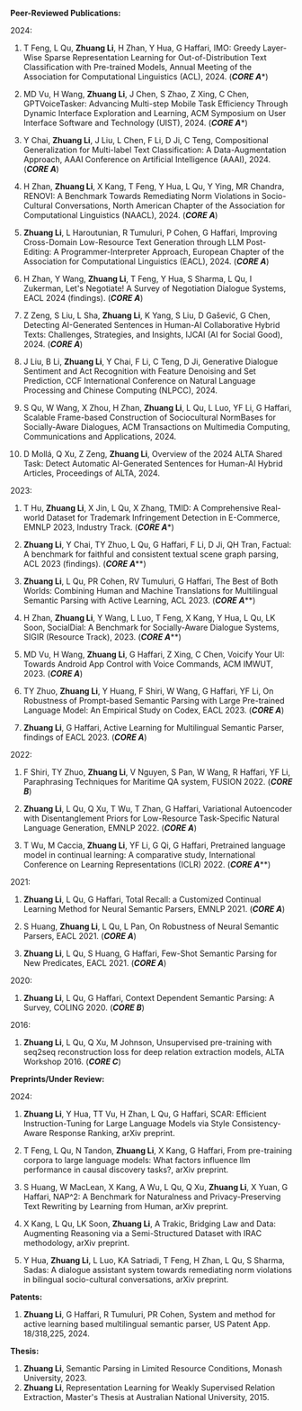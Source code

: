 **Peer-Reviewed Publications:**

2024:
1. T Feng, L Qu, **Zhuang Li**, H Zhan, Y Hua, G Haffari, IMO: Greedy Layer-Wise Sparse Representation Learning for Out-of-Distribution Text Classification with Pre-trained Models, Annual Meeting of the Association for Computational Linguistics (ACL), 2024. (***CORE A****)

2. MD Vu, H Wang, **Zhuang Li**, J Chen, S Zhao, Z Xing, C Chen, GPTVoiceTasker: Advancing Multi-step Mobile Task Efficiency Through Dynamic Interface Exploration and Learning, ACM Symposium on User Interface Software and Technology (UIST), 2024. (***CORE A****)

3. Y Chai, **Zhuang Li**, J Liu, L Chen, F Li, D Ji, C Teng, Compositional Generalization for Multi-label Text Classification: A Data-Augmentation Approach, AAAI Conference on Artificial Intelligence (AAAI), 2024. (***CORE A***)

4. H Zhan, **Zhuang Li**, X Kang, T Feng, Y Hua, L Qu, Y Ying, MR Chandra, RENOVI: A Benchmark Towards Remediating Norm Violations in Socio-Cultural Conversations, North American Chapter of the Association for Computational Linguistics (NAACL), 2024. (***CORE A***)

5. **Zhuang Li**, L Haroutunian, R Tumuluri, P Cohen, G Haffari, Improving Cross-Domain Low-Resource Text Generation through LLM Post-Editing: A Programmer-Interpreter Approach, European Chapter of the Association for Computational Linguistics (EACL), 2024. (***CORE A***)

6. H Zhan, Y Wang, **Zhuang Li**, T Feng, Y Hua, S Sharma, L Qu, I Zukerman, Let's Negotiate! A Survey of Negotiation Dialogue Systems, EACL 2024 (findings). (***CORE A***)

7. Z Zeng, S Liu, L Sha, **Zhuang Li**, K Yang, S Liu, D Gašević, G Chen, Detecting AI-Generated Sentences in Human-AI Collaborative Hybrid Texts: Challenges, Strategies, and Insights, IJCAI (AI for Social Good), 2024. (***CORE A***)

8. J Liu, B Li, **Zhuang Li**, Y Chai, F Li, C Teng, D Ji, Generative Dialogue Sentiment and Act Recognition with Feature Denoising and Set Prediction, CCF International Conference on Natural Language Processing and Chinese Computing (NLPCC), 2024.

9. S Qu, W Wang, X Zhou, H Zhan, **Zhuang Li**, L Qu, L Luo, YF Li, G Haffari, Scalable Frame-based Construction of Sociocultural NormBases for Socially-Aware Dialogues, ACM Transactions on Multimedia Computing, Communications and Applications, 2024.

10. D Mollá, Q Xu, Z Zeng, **Zhuang Li**, Overview of the 2024 ALTA Shared Task: Detect Automatic AI-Generated Sentences for Human-AI Hybrid Articles, Proceedings of ALTA, 2024.

2023:
1. T Hu, **Zhuang Li**, X Jin, L Qu, X Zhang, TMID: A Comprehensive Real-world Dataset for Trademark Infringement Detection in E-Commerce, EMNLP 2023, Industry Track. (***CORE A****)

2. **Zhuang Li**, Y Chai, TY Zhuo, L Qu, G Haffari, F Li, D Ji, QH Tran, Factual: A benchmark for faithful and consistent textual scene graph parsing, ACL 2023 (findings). (***CORE A*****)

3. **Zhuang Li**, L Qu, PR Cohen, RV Tumuluri, G Haffari, The Best of Both Worlds: Combining Human and Machine Translations for Multilingual Semantic Parsing with Active Learning, ACL 2023. (***CORE A*****)

4. H Zhan, **Zhuang Li**, Y Wang, L Luo, T Feng, X Kang, Y Hua, L Qu, LK Soon, SocialDial: A Benchmark for Socially-Aware Dialogue Systems, SIGIR (Resource Track), 2023. (***CORE A*****)

5. MD Vu, H Wang, **Zhuang Li**, G Haffari, Z Xing, C Chen, Voicify Your UI: Towards Android App Control with Voice Commands, ACM IMWUT, 2023. (***CORE A***)

6. TY Zhuo, **Zhuang Li**, Y Huang, F Shiri, W Wang, G Haffari, YF Li, On Robustness of Prompt-based Semantic Parsing with Large Pre-trained Language Model: An Empirical Study on Codex, EACL 2023. (***CORE A***)

7. **Zhuang Li**, G Haffari, Active Learning for Multilingual Semantic Parser, findings of EACL 2023. (***CORE A***)

2022:
1. F Shiri, TY Zhuo, **Zhuang Li**, V Nguyen, S Pan, W Wang, R Haffari, YF Li, Paraphrasing Techniques for Maritime QA system, FUSION 2022. (***CORE B***)

2. **Zhuang Li**, L Qu, Q Xu, T Wu, T Zhan, G Haffari, Variational Autoencoder with Disentanglement Priors for Low-Resource Task-Specific Natural Language Generation, EMNLP 2022. (***CORE A***)

3. T Wu, M Caccia, **Zhuang Li**, YF Li, G Qi, G Haffari, Pretrained language model in continual learning: A comparative study, International Conference on Learning Representations (ICLR) 2022. (***CORE A*****)

2021:
1. **Zhuang Li**, L Qu, G Haffari, Total Recall: a Customized Continual Learning Method for Neural Semantic Parsers, EMNLP 2021. (***CORE A***)

2. S Huang, **Zhuang Li**, L Qu, L Pan, On Robustness of Neural Semantic Parsers, EACL 2021. (***CORE A***)

3. **Zhuang Li**, L Qu, S Huang, G Haffari, Few-Shot Semantic Parsing for New Predicates, EACL 2021. (***CORE A***)

2020:
1. **Zhuang Li**, L Qu, G Haffari, Context Dependent Semantic Parsing: A Survey, COLING 2020. (***CORE B***)

2016:
1. **Zhuang Li**, L Qu, Q Xu, M Johnson, Unsupervised pre-training with seq2seq reconstruction loss for deep relation extraction models, ALTA Workshop 2016. (***CORE C***)

**Preprints/Under Review:**

2024:
1. **Zhuang Li**, Y Hua, TT Vu, H Zhan, L Qu, G Haffari, SCAR: Efficient Instruction-Tuning for Large Language Models via Style Consistency-Aware Response Ranking, arXiv preprint.

2. T Feng, L Qu, N Tandon, **Zhuang Li**, X Kang, G Haffari, From pre-training corpora to large language models: What factors influence llm performance in causal discovery tasks?, arXiv preprint.

3. S Huang, W MacLean, X Kang, A Wu, L Qu, Q Xu, **Zhuang Li**, X Yuan, G Haffari, NAP^2: A Benchmark for Naturalness and Privacy-Preserving Text Rewriting by Learning from Human, arXiv preprint.

4. X Kang, L Qu, LK Soon, **Zhuang Li**, A Trakic, Bridging Law and Data: Augmenting Reasoning via a Semi-Structured Dataset with IRAC methodology, arXiv preprint.

5. Y Hua, **Zhuang Li**, L Luo, KA Satriadi, T Feng, H Zhan, L Qu, S Sharma, Sadas: A dialogue assistant system towards remediating norm violations in bilingual socio-cultural conversations, arXiv preprint.

**Patents:**
1. **Zhuang Li**, G Haffari, R Tumuluri, PR Cohen, System and method for active learning based multilingual semantic parser, US Patent App. 18/318,225, 2024.

**Thesis:**
1. **Zhuang Li**, Semantic Parsing in Limited Resource Conditions, Monash University, 2023.
2. **Zhuang Li**, Representation Learning for Weakly Supervised Relation Extraction, Master's Thesis at Australian National University, 2015.
